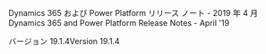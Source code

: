 <!-- This file contains localizable strings used in generating the custom PDF. Do not use as an include file in any web content. -->
<!-- strings for PDF page header -->

<span data-ttu-id="c3ac5-101">Dynamics 365 および Power Platform リリース ノート - 2019 年 4 月</span><span class="sxs-lookup"><span data-stu-id="c3ac5-101">Dynamics 365 and Power Platform Release Notes - April '19</span></span>

<span data-ttu-id="c3ac5-102">バージョン 19.1.4</span><span class="sxs-lookup"><span data-stu-id="c3ac5-102">Version 19.1.4</span></span>

